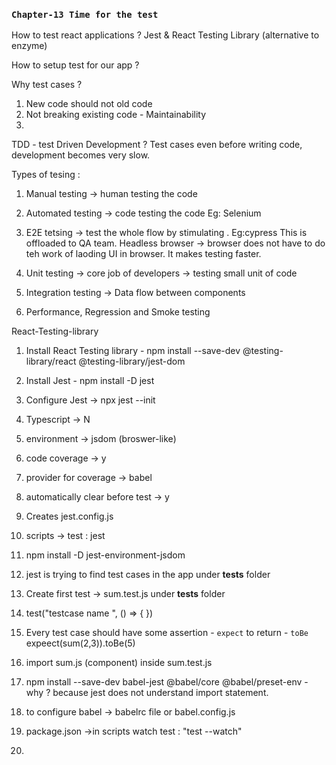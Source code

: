 ### `Chapter-13 Time for the test`

How to test react applications ? Jest & React Testing Library (alternative to enzyme)

How to setup test for our app ?

Why test cases ?

1. New code should not old code
2. Not breaking existing code - Maintainability
3.

TDD - test Driven Development ? Test cases even before writing code, development becomes very slow.

Types of tesing :

1. Manual testing -> human testing the code
2. Automated testing -> code testing the code Eg: Selenium

3. E2E tetsing -> test the whole flow by stimulating . Eg:cypress
   This is offloaded to QA team.
   Headless browser -> browser does not have to do teh work of laoding UI in browser. It makes testing faster.

4. Unit testing -> core job of developers -> testing small unit of code

5. Integration testing -> Data flow between components

6. Performance, Regression and Smoke testing

React-Testing-library

1. Install React Testing library - npm install --save-dev @testing-library/react @testing-library/jest-dom
2. Install Jest - npm install -D jest
3. Configure Jest -> npx jest --init
4. Typescript -> N
5. environment -> jsdom (broswer-like)
6. code coverage -> y
7. provider for coverage -> babel
8. automatically clear before test -> y
9. Creates jest.config.js
10. scripts -> test : jest
11. npm install -D jest-environment-jsdom
12. jest is trying to find test cases in the app under **tests** folder
13. Create first test -> sum.test.js under **tests** folder
14. test("testcase name ", () => { })
15. Every test case should have some assertion - `expect` to return - `toBe` expeect(sum(2,3)).toBe(5)
16. import sum.js (component) inside sum.test.js
17. npm install --save-dev babel-jest @babel/core @babel/preset-env - why ? because jest does not understand import statement.
18. to configure babel -> babelrc file or babel.config.js
19. package.json ->in scripts watch test : "test --watch"

20.
